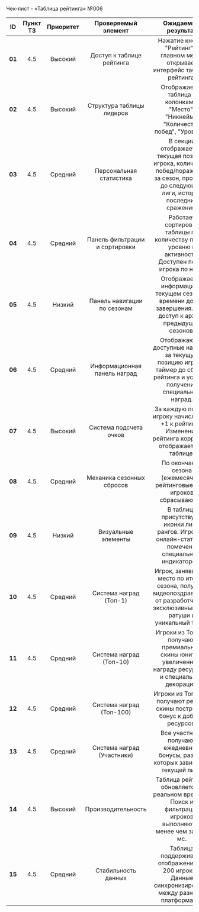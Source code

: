 ﻿Чек-лист - «Таблица рейтинга» №006

|**ID**|**Пункт ТЗ**|**Приоритет**|**Проверяемый элемент**|**Ожидаемый результат**|**Статус**|**Примечание**|
| :-: | :-: | :-: | :-: | :-: | :-: | :-: |
|**01**|4\.5|Высокий|Доступ к таблице рейтинга|Нажатие кнопки "Рейтинг" в главном меню открывает интерфейс таблицы рейтинга.|||
|**02**|4\.5|Высокий|Структура таблицы лидеров|Отображается таблица с колонками: "Место", "Никнейм", "Количество побед", "Уровень".|||
|**03**|4\.5|Средний|Персональная статистика|В секции отображается: текущая позиция игрока, количество побед/поражений за сезон, прогресс до следующей лиги, история последних сражений.|||
|**04**|4\.5|Средний|Панель фильтрации и сортировки|Работает сортировка таблицы по количеству побед, уровню и активности. Доступен поиск игрока по нику.|||
|**05**|4\.5|Низкий|Панель навигации по сезонам|Отображается информация о текущем сезоне и времени до его завершения. Есть доступ к архиву предыдущих сезонов.|||
|**06**|4\.5|Средний|Информационная панель наград|Отображаются доступные награды за текущую позицию игрока, таймер до сброса рейтинга и условия получения специальных наград.|||
|**07**|4\.5|Высокий|Система подсчета очков|За каждую победу игроку начисляется +1 к рейтингу. Изменение рейтинга корректно отображается в таблице.|||
|**08**|4\.5|Средний|Механика сезонных сбросов|По окончании сезона (ежемесячно) рейтинговые очки игроков сбрасываются.|||
|**09**|4\.5|Низкий|Визуальные элементы|В таблице присутствуют иконки лиг и рангов. Игроки с онлайн-статусом помечены специальным индикатором.|||
|**10**|4\.5|Средний|Система наград (Топ-1)|Игрок, занявший 1 место по итогам сезона, получает видеопоздравление от разработчиков, эксклюзивный скин ратуши и уникальный титул.|||
|**11**|4\.5|Средний|Система наград (Топ-10)|Игроки из Топ-10 получают премиальные скины юнитов, увеличенную награду ресурсами и специальные декорации.|||
|**12**|4\.5|Средний|Система наград (Топ-100)|Игроки из Топ-100 получают редкие скины построек и бонус к добыче ресурсов.|||
|**13**|4\.5|Средний|Система наград (Участники)|Все участники получают ежедневные бонусы, размер которых зависит от текущей лиги.|||
|**14**|4\.5|Высокий|Производительность|Таблица рейтинга обновляется в реальном времени. Поиск и фильтрация игроков выполняются менее чем за 100 мс.|||
|**15**|4\.5|Средний|Стабильность данных|Таблица поддерживает отображение до 200 игроков. Данные синхронизированы между разными платформами.|||

